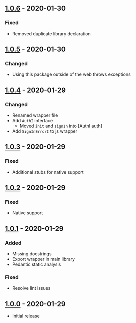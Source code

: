 ## [1.0.6] - 2020-01-30
### Fixed
  - Removed duplicate library declaration

## [1.0.5] - 2020-01-30
### Changed
  - Using this package outside of the web throws exceptions

## [1.0.4] - 2020-01-29
### Changed
  - Renamed wrapper file
  - Add `AuthI` interface
    - Moved `init` and `signIn` into [AuthI auth]
  - Add `SignInErrorI` to js wrapper

## [1.0.3] - 2020-01-29
### Fixed
  - Additional stubs for native support

## [1.0.2] - 2020-01-29
### Fixed
  - Native support

## [1.0.1] - 2020-01-29
### Added
  - Missing docstrings
  - Export wrapper in main library
  - Pedantic static analysis

### Fixed
  - Resolve lint issues

## [1.0.0] - 2020-01-29
  - Initial release

[Unreleased]: https://github.com/truthmast/sign_in_with_apple_js/compare/726a2238d66ac4889716a92ec020aa63ef95b3d6...HEAD
[1.0.6]: https://github.com/truthmast/sign_in_with_apple_js/compare/879e6c0c0b71375070ee09bef98e4222daf6dbdb...726a2238d66ac4889716a92ec020aa63ef95b3d6
[1.0.5]: https://github.com/truthmast/sign_in_with_apple_js/compare/9d2bc0f5d8717c5ff55e2da1f7fb8785341099da...879e6c0c0b71375070ee09bef98e4222daf6dbdb
[1.0.4]: https://github.com/truthmast/sign_in_with_apple_js/compare/e0bd0f45f942ae20f38d1bd1cf1d1360e4dcc052...9d2bc0f5d8717c5ff55e2da1f7fb8785341099da
[1.0.3]: https://github.com/truthmast/sign_in_with_apple_js/compare/2cfc7ce887b79f35649e904701bf9faa0b163508...e0bd0f45f942ae20f38d1bd1cf1d1360e4dcc052
[1.0.2]: https://github.com/truthmast/sign_in_with_apple_js/compare/acff126b2039985107c70521cd152045524d021e...2cfc7ce887b79f35649e904701bf9faa0b163508
[1.0.1]: https://github.com/truthmast/sign_in_with_apple_js/compare/e96f01a405198a42ef2ef7e20c6ee5f2ffac7943...acff126b2039985107c70521cd152045524d021e
[1.0.0]: https://github.com/truthmast/sign_in_with_apple_js/commit/e96f01a405198a42ef2ef7e20c6ee5f2ffac7943